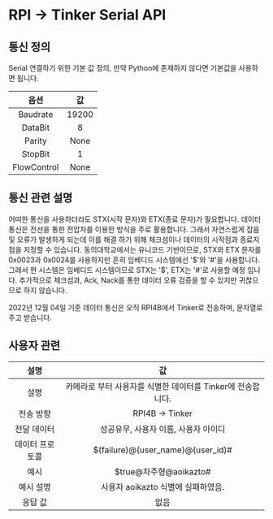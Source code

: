 # RPI -> Tinker Serial API

## 통신 정의

Serial 연결하기 위한 기본 값 정의, 만약 Python에 존재하지 않다면 기본값을 사용하면 됩니다.

옵션 | 값
:---:|:---:
Baudrate|19200
DataBit|8
Parity|None
StopBit|1
FlowControl|None

## 통신 관련 설명

어떠한 통신을 사용하더라도 STX(시작 문자)와 ETX(종료 문자)가 필요합니다. 데이터 통신은 전선을 통한 전압차를 이용한 방식을 주로 활용합니다. 그래서 자연스럽게 잡음 및 오류가 발생하게 되는데 이를 해결 하기 위해 체크섬이나 데이터의 시작점과 종료지점을 지정할 수 있습니다. 동의대학교에서는 유니코드 기반이므로, STX와 ETX 문자를 0x0023과 0x0024를 사용하지만 흔히 임베디드 시스템에선 '$'와 '#'을 사용합니다. 그래서 현 시스템은 임베디드 시스템이므로 STX는 '$', ETX는 '#'로 사용할 예정 입니다. 추가적으로 체크섬과, Ack, Nack를 통한 데이터 오류 검증을 할 수 있지만 귀찮으므로 하지 않습니다.

2022년 12월 04일 기준 데이터 통신은 오직 RPI4B에서 Tinker로 전송하며, 문자열로 주고 받습니다.

## 사용자 관련

설명 | 값
:---:|:---:
설명 | 카메라로 부터 사용자를 식별한 데이터를 Tinker에 전송합니다.
전송 방향 | RPI4B -> Tinker
전달 데이터 | 성공유무, 사용자 이름, 사용자 아이디
데이터 프로토콜 | $(failure)@(user_name)@(user_id)# 
예시 | $true@차주형@aoikazto#
예시 설명 | 사용자 aoikazto 식별에 실패하였음.
응답 값 | 없음
